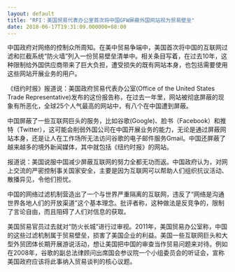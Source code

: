 ```yaml
---
layout: default
title: "RFI：美国贸易代表办公室首次将中国GFW屏蔽外国网站视为贸易壁垒"
date: 2018-06-17T19:31:09.000000+08:00
---
```


中国政府对网络的控制众所周知。在美中贸易争端中，美国首次将中国的互联网过滤和拦截系统“防火墙”列入一份贸易壁垒清单中。相关条目写着，在过去10年，这种限制给外国供应商带来了巨大负担，遭受损失的既有网站本身，也包括需要使用这些网站开展业务的用户。


《纽约时报》报道说：美国政府贸易代表办公室(Office of the United States Trade Representative)发布的这份报告称，在过去一年里，网站被彻底屏蔽的现象有所恶化，全球25个人气最高的网站中，有八个在中国遭到屏蔽。


中国屏蔽了一些互联网巨头的服务，比如谷歌(Google)、脸书（Facebook）和推特（Twitter），这可能会削弱外国公司在中国开展业务的能力，无论是通过屏蔽网站本身，还是让人在工作场所无法访问谷歌的电子邮件服务Gmail。中国还屏蔽了越来越多的境外新闻媒体，其中就包括《纽约时报》的网站。


报道说：美国说服中国减少屏蔽互联网的努力全都无功而返。中国政府认为，对网上交流的严密控制事关国家安全，主要是因为互联网可以帮助人们组织抗议活动、散播异见，令他们担忧。


中国的网络过滤机制营造出了一个与世界严重隔离的互联网，违反了“网络是沟通世界各地人们的开放渠道”这个基本理念。批评者称，这种做法是反竞争的，限制了言论自由，而且阻碍了人们对信息的获取。


美国贸易官员过去就对“防火长城”进行过审视。2011年，美国贸易办公室称，中国的这些过滤机制属于贸易壁垒，损害了美国企业的利益。美国一些互联网巨头和大型外贸团体长期开展游说活动，想让美国把中国的审查当作贸易问题来对待。例如在2008年，谷歌的副总法律顾问出席国会参议院一个小组委员会的听证会，宣称美国政府应该将此事纳入贸易谈判的核心议题。

